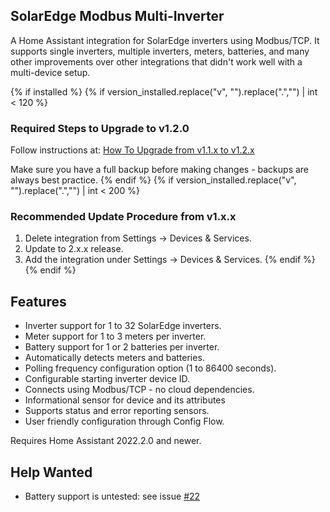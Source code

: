 ## SolarEdge Modbus Multi-Inverter

A Home Assistant integration for SolarEdge inverters using Modbus/TCP. It supports single inverters, multiple inverters, meters, batteries, and many other improvements over other integrations that didn't work well with a multi-device setup.

{% if installed %}
{% if version_installed.replace("v", "").replace(".","") | int < 120 %}

### Required Steps to Upgrade to v1.2.0

Follow instructions at: [How To Upgrade from v1.1.x to v1.2.x](https://github.com/WillCodeForCats/solaredge-modbus-multi/wiki/How-To-Upgrade-from-v1.1.x-to-v1.2.x)

Make sure you have a full backup before making changes - backups are always best practice.
{% endif %}
{% if version_installed.replace("v", "").replace(".","") | int < 200 %}
### Recommended Update Procedure from v1.x.x

1. Delete integration from Settings -> Devices & Services.
2. Update to 2.x.x release.
3. Add the integration under Settings -> Devices & Services.
{% endif %}
{% endif %}

## Features
* Inverter support for 1 to 32 SolarEdge inverters.
* Meter support for 1 to 3 meters per inverter.
* Battery support for 1 or 2 batteries per inverter.
* Automatically detects meters and batteries.
* Polling frequency configuration option (1 to 86400 seconds).
* Configurable starting inverter device ID.
* Connects using Modbus/TCP - no cloud dependencies.
* Informational sensor for device and its attributes
* Supports status and error reporting sensors.
* User friendly configuration through Config Flow.

Requires Home Assistant 2022.2.0 and newer.

## Help Wanted
* Battery support is untested: see issue [#22](https://github.com/WillCodeForCats/solaredge-modbus-multi/issues/22)
